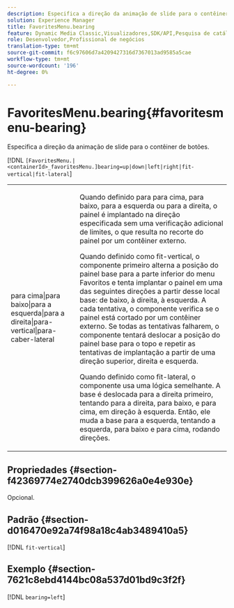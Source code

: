 ```yaml
---
description: Especifica a direção da animação de slide para o contêiner de botões.
solution: Experience Manager
title: FavoritesMenu.bearing
feature: Dynamic Media Classic,Visualizadores,SDK/API,Pesquisa de catálogo eletrônico
role: Desenvolvedor,Profissional de negócios
translation-type: tm+mt
source-git-commit: f6c97606d7a4209427316d7367013ad9585a5cae
workflow-type: tm+mt
source-wordcount: '196'
ht-degree: 0%

---
```



# FavoritesMenu.bearing{#favoritesmenu-bearing}

Especifica a direção da animação de slide para o contêiner de botões.

[!DNL `[FavoritesMenu.|<containerId>_favoritesMenu.]bearing=up|down|left|right|fit-vertical|fit-lateral`]

<table id="table_2B109D2F91E64B5382B31921C3780FA5"> 
 <tbody> 
  <tr> 
   <td colname="col1"> <p><span class="codeph"> para cima|para baixo|para a esquerda|para a direita|para-vertical|para-caber-lateral</span> </p> </td> 
   <td colname="col2"> <p> Quando definido para <span class="codeph"> para cima</span>, <span class="codeph"> para baixo</span>, <span class="codeph"> para a esquerda</span> ou <span class="codeph"> para a direita</span>, o painel é implantado na direção especificada sem uma verificação adicional de limites, o que resulta no recorte do painel por um contêiner externo. </p> <p>Quando definido como <span class="codeph"> fit-vertical</span>, o componente primeiro alterna a posição do painel base para a parte inferior do menu Favoritos e tenta implantar o painel em uma das seguintes direções a partir desse local base: de baixo, à direita, à esquerda. A cada tentativa, o componente verifica se o painel está cortado por um contêiner externo. Se todas as tentativas falharem, o componente tentará deslocar a posição do painel base para o topo e repetir as tentativas de implantação a partir de uma direção superior, direita e esquerda. </p> <p>Quando definido como <span class="codeph"> fit-lateral</span>, o componente usa uma lógica semelhante. A base é deslocada para a direita primeiro, tentando para a direita, para baixo, e para cima, em direção à esquerda. Então, ele muda a base para a esquerda, tentando a esquerda, para baixo e para cima, rodando direções. </p> </td> 
  </tr> 
 </tbody> 
</table>

## Propriedades {#section-f42369774e2740dcb399626a0e4e930e}

Opcional.

## Padrão {#section-d016470e92a74f98a18c4ab3489410a5}

[!DNL `fit-vertical`]

## Exemplo {#section-7621c8ebd4144bc08a537d01bd9c3f2f}

[!DNL `bearing=left`]
